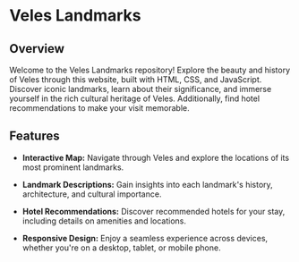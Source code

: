 # Veles Landmarks

## Overview

Welcome to the Veles Landmarks repository! Explore the beauty and history of Veles through this website, built with HTML, CSS, and JavaScript. Discover iconic landmarks, learn about their significance, and immerse yourself in the rich cultural heritage of Veles. Additionally, find hotel recommendations to make your visit memorable.

## Features

- **Interactive Map:** Navigate through Veles and explore the locations of its most prominent landmarks.
  
- **Landmark Descriptions:** Gain insights into each landmark's history, architecture, and cultural importance.

- **Hotel Recommendations:** Discover recommended hotels for your stay, including details on amenities and locations.

- **Responsive Design:** Enjoy a seamless experience across devices, whether you're on a desktop, tablet, or mobile phone.
